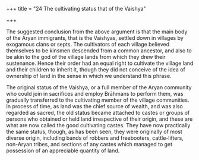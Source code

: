 +++
title = "24 The cultivating status that of the Vaishya"

+++

The suggested conclusion from the above argument is that the main body of the Aryan immigrants, that is the Vaishyas, settled down in villages by exogamous clans or septs. The cultivators of each village believed themselves to be kinsmen descended from a common ancestor, and also to be akin to the god of the village lands from which they drew their sustenance. Hence their order had an equal right to cultivate the village land and their children to inherit it, though they did not conceive of the idea of ownership of land in the sense in which we understand this phrase. 

The original status of the Vaishya, or a full member of the Aryan community who could join in sacrifices and employ Brāhmans to perform them, was gradually transferred to the cultivating member of the village communities. In process of time, as land was the chief source of wealth, and was also regarded as sacred, the old status became attached to castes or groups of persons who obtained or held land irrespective of their origin, and these are what are now called the good cultivating castes. They have now practically the same status, though, as has been seen, they were originally of most diverse origin, including bands of robbers and freebooters, cattle-lifters, non-Aryan tribes, and sections of any castes which managed to get possession of an appreciable quantity of land. 

